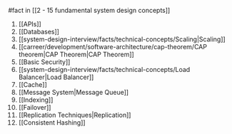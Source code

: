 #fact in [[2 - 15 fundamental system design concepts]]

1. [[APIs]]
2. [[Databases]]
3. [[system-design-interview/facts/technical-concepts/Scaling|Scaling]]
4. [[carreer/development/software-architecture/cap-theorem/CAP theorem|CAP Theorem|CAP Theorem]]
5. [[Basic Security]]
6. [[system-design-interview/facts/technical-concepts/Load Balancer|Load Balancer]]
7. [[Cache]]
8. [[Message System|Message Queue]]
9. [[Indexing]]
10. [[Failover]]
11. [[Replication Techniques|Replication]]
12. [[Consistent Hashing]]
